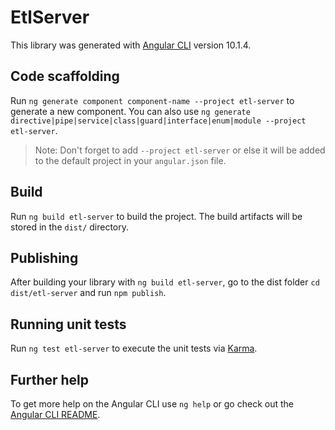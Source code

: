 # EtlServer

This library was generated with [Angular CLI](https://github.com/angular/angular-cli) version 10.1.4.

## Code scaffolding

Run `ng generate component component-name --project etl-server` to generate a new component. You can also use `ng generate directive|pipe|service|class|guard|interface|enum|module --project etl-server`.
> Note: Don't forget to add `--project etl-server` or else it will be added to the default project in your `angular.json` file. 

## Build

Run `ng build etl-server` to build the project. The build artifacts will be stored in the `dist/` directory.

## Publishing

After building your library with `ng build etl-server`, go to the dist folder `cd dist/etl-server` and run `npm publish`.

## Running unit tests

Run `ng test etl-server` to execute the unit tests via [Karma](https://karma-runner.github.io).

## Further help

To get more help on the Angular CLI use `ng help` or go check out the [Angular CLI README](https://github.com/angular/angular-cli/blob/master/README.md).
